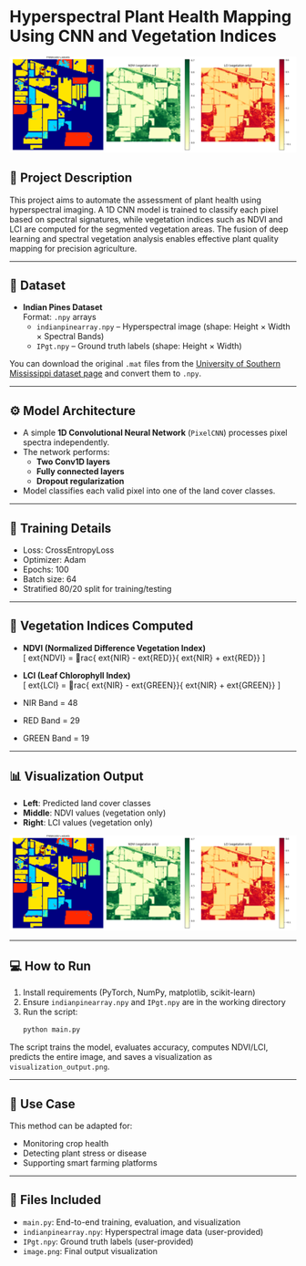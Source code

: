 # **Hyperspectral Plant Health Mapping Using CNN and Vegetation Indices**

![Result](./image.png)

## 📝 **Project Description**

This project aims to automate the assessment of plant health using hyperspectral imaging. A 1D CNN model is trained to classify each pixel based on spectral signatures, while vegetation indices such as NDVI and LCI are computed for the segmented vegetation areas. The fusion of deep learning and spectral vegetation analysis enables effective plant quality mapping for precision agriculture.

---

## 📂 **Dataset**

- **Indian Pines Dataset**  
  Format: `.npy` arrays  
  - `indianpinearray.npy` – Hyperspectral image (shape: Height × Width × Spectral Bands)  
  - `IPgt.npy` – Ground truth labels (shape: Height × Width)  

You can download the original `.mat` files from the [University of Southern Mississippi dataset page](https://www.ehu.eus/ccwintco/index.php/Hyperspectral_Remote_Sensing_Scenes) and convert them to `.npy`.

---

## ⚙️ **Model Architecture**

- A simple **1D Convolutional Neural Network** (`PixelCNN`) processes pixel spectra independently.
- The network performs:
  - **Two Conv1D layers**
  - **Fully connected layers**
  - **Dropout regularization**
- Model classifies each valid pixel into one of the land cover classes.

---

## 🧠 **Training Details**

- Loss: CrossEntropyLoss  
- Optimizer: Adam  
- Epochs: 100  
- Batch size: 64  
- Stratified 80/20 split for training/testing

---

## 🌿 **Vegetation Indices Computed**

- **NDVI (Normalized Difference Vegetation Index)**  
  \[
    ext{NDVI} = rac{	ext{NIR} - 	ext{RED}}{	ext{NIR} + 	ext{RED}}
  \]

- **LCI (Leaf Chlorophyll Index)**  
  \[
    ext{LCI} = rac{	ext{NIR} - 	ext{GREEN}}{	ext{NIR} + 	ext{GREEN}}
  \]

- NIR Band = 48  
- RED Band = 29  
- GREEN Band = 19  

---

## 📊 **Visualization Output**

- **Left**: Predicted land cover classes  
- **Middle**: NDVI values (vegetation only)  
- **Right**: LCI values (vegetation only)

![Prediction Results](./image.png)

---

## 💻 **How to Run**

1. Install requirements (PyTorch, NumPy, matplotlib, scikit-learn)
2. Ensure `indianpinearray.npy` and `IPgt.npy` are in the working directory
3. Run the script:
   ```bash
   python main.py
   ```

The script trains the model, evaluates accuracy, computes NDVI/LCI, predicts the entire image, and saves a visualization as `visualization_output.png`.

---

## 🔬 **Use Case**

This method can be adapted for:
- Monitoring crop health
- Detecting plant stress or disease
- Supporting smart farming platforms

---

## 📎 **Files Included**

- `main.py`: End-to-end training, evaluation, and visualization
- `indianpinearray.npy`: Hyperspectral image data (user-provided)
- `IPgt.npy`: Ground truth labels (user-provided)
- `image.png`: Final output visualization
